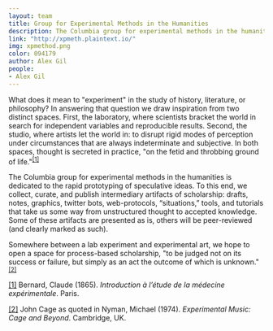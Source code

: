 ```yaml
---
layout: team
title: Group for Experimental Methods in the Humanities
description: The Columbia group for experimental methods in the humanities is dedicated to the rapid prototyping of speculative ideas.
link: "http://xpmeth.plaintext.io/" 
img: xpmethod.png
color: 094179
author: Alex Gil
people:
- Alex Gil
---
```


What does it mean to "experiment" in the study of history, literature, or philosophy? In answering that question we draw inspiration from two distinct spaces. First, the laboratory, where scientists bracket the world in search for independent variables and reproducible results. Second, the studio, where artists let the world in: to disrupt rigid modes of perception under circumstances that are always indeterminate and subjective. In both spaces, thought is secreted in practice, "on the fetid and throbbing ground of life."<sup><a id="r1" href="#fn1">[1]</a></sup>

The Columbia group for experimental methods in the humanities is dedicated to the rapid prototyping of speculative ideas. To this end, we collect, curate, and publish intermediary artifacts of scholarship: drafts, notes, graphics, twitter bots, web-protocols, “situations,” tools, and tutorials that take us some way from unstructured thought to accepted knowledge. Some of these artifacts are presented as is, others will be peer-reviewed (and clearly marked as such).

Somewhere between a lab experiment and experimental art, we hope to open a space for process-based scholarship, "to be judged not on its success or failure, but simply as an act the outcome of which is unknown."<sup><a id="r2" href="#fn2">[2]</a></sup>


<section>
<p id="fn1"><a href="#r1">[1]</a> Bernard, Claude (1865). <em>Introduction à l’étude de la médecine expérimentale</em>. Paris.</p>
<p id="fn2"><a href="#r2">[2]</a> John Cage as quoted in Nyman, Michael (1974). <em>Experimental Music: Cage and Beyond</em>. Cambridge, UK.</p>

</section>